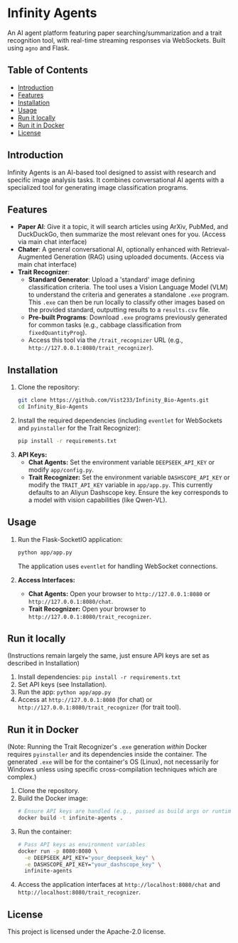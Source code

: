 # Infinity Agents

An AI agent platform featuring paper searching/summarization and a trait recognition tool, with real-time streaming responses via WebSockets. Built using `agno` and Flask.

## Table of Contents

- [Introduction](#introduction)
- [Features](#features)
- [Installation](#installation)
- [Usage](#usage)
- [Run it locally](#run-it-locally)
- [Run it in Docker](#run-it-in-docker)
- [License](#license)

## Introduction

Infinity Agents is an AI-based tool designed to assist with research and specific image analysis tasks. It combines conversational AI agents with a specialized tool for generating image classification programs.

## Features

- **Paper AI**: Give it a topic, it will search articles using ArXiv, PubMed, and DuckDuckGo, then summarize the most relevant ones for you. (Access via main chat interface)
- **Chater**: A general conversational AI, optionally enhanced with Retrieval-Augmented Generation (RAG) using uploaded documents. (Access via main chat interface)
- **Trait Recognizer**:
    - **Standard Generator**: Upload a 'standard' image defining classification criteria. The tool uses a Vision Language Model (VLM) to understand the criteria and generates a standalone `.exe` program. This `.exe` can then be run locally to classify other images based on the provided standard, outputting results to a `results.csv` file.
    - **Pre-built Programs**: Download `.exe` programs previously generated for common tasks (e.g., cabbage classification from `fixedQuantityProg`).
    - Access this tool via the `/trait_recognizer` URL (e.g., `http://127.0.0.1:8080/trait_recognizer`).

## Installation

1.  Clone the repository:
    ```bash
    git clone https://github.com/Vist233/Infinity_Bio-Agents.git
    cd Infinity_Bio-Agents
    ```
2.  Install the required dependencies (including `eventlet` for WebSockets and `pyinstaller` for the Trait Recognizer):
    ```bash
    pip install -r requirements.txt
    ```
3.  **API Keys:**
    *   **Chat Agents:** Set the environment variable `DEEPSEEK_API_KEY` or modify `app/config.py`.
    *   **Trait Recognizer:** Set the environment variable `DASHSCOPE_API_KEY` or modify the `TRAIT_API_KEY` variable in `app/app.py`. This currently defaults to an Aliyun Dashscope key. Ensure the key corresponds to a model with vision capabilities (like Qwen-VL).

## Usage

1.  Run the Flask-SocketIO application:
    ```bash
    python app/app.py
    ```
    The application uses `eventlet` for handling WebSocket connections.

2.  **Access Interfaces:**
    *   **Chat Agents:** Open your browser to `http://127.0.0.1:8080` or `http://127.0.0.1:8080/chat`.
    *   **Trait Recognizer:** Open your browser to `http://127.0.0.1:8080/trait_recognizer`.

## Run it locally

(Instructions remain largely the same, just ensure API keys are set as described in Installation)

1.  Install dependencies: `pip install -r requirements.txt`
2.  Set API keys (see Installation).
3.  Run the app: `python app/app.py`
4.  Access at `http://127.0.0.1:8080` (for chat) or `http://127.0.0.1:8080/trait_recognizer` (for trait tool).

## Run it in Docker

(Note: Running the Trait Recognizer's `.exe` generation *within* Docker requires `pyinstaller` and its dependencies inside the container. The generated `.exe` will be for the container's OS (Linux), not necessarily for Windows unless using specific cross-compilation techniques which are complex.)

1.  Clone the repository.
2.  Build the Docker image:
    ```bash
    # Ensure API keys are handled (e.g., passed as build args or runtime env vars)
    docker build -t infinite-agents .
    ```
3.  Run the container:
    ```bash
    # Pass API keys as environment variables
    docker run -p 8080:8080 \
      -e DEEPSEEK_API_KEY="your_deepseek_key" \
      -e DASHSCOPE_API_KEY="your_dashscope_key" \
      infinite-agents
    ```
4.  Access the application interfaces at `http://localhost:8080/chat` and `http://localhost:8080/trait_recognizer`.

## License

This project is licensed under the Apache-2.0 license.


